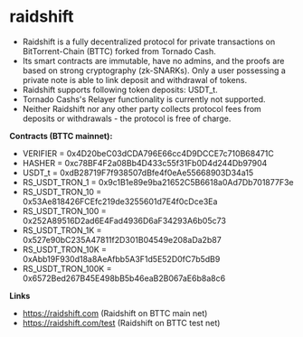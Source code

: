 # raidshift

* Raidshift is a fully decentralized protocol for private transactions on BitTorrent-Chain (BTTC) forked from Tornado Cash.
* Its smart contracts are immutable, have no admins, and the proofs are based on strong cryptography (zk-SNARKs). Only a user possessing a private note is able to link deposit and withdrawal of tokens.
* Raidshift supports following token deposits: USDT_t.
* Tornado Cashs's Relayer functionality is currently not supported.
* Neither Raidshift nor any other party collects protocol fees from deposits or withdrawals - the protocol is free of charge.

__Contracts (BTTC mainnet):__

* VERIFIER = 0x4D20beC03dCDA796E66cc4D9DCCE7c710B68471C
* HASHER = 0xc78BF4F2a08Bb4D433c55f31Fb0D4d244Db97904
* USDT_t = 0xdB28719F7f938507dBfe4f0eAe55668903D34a15
* RS_USDT_TRON_1 = 0x9c1B1e89e9ba21652C5B6618a0Ad7Db701877F3e
* RS_USDT_TRON_10 = 0x53Ae818426FCEfc219de3255601d7E4f0cDce3Ea
* RS_USDT_TRON_100 = 0x252A89516D2ad6E4Fad4936D6aF34293A6b05c73
* RS_USDT_TRON_1K = 0x527e90bC235A47811f2D301B04549e208aDa2b87
* RS_USDT_TRON_10K = 0xAbb19F930d18a8AeAfbb5A3F1d5E52D0fC7b5dB9
* RS_USDT_TRON_100K = 0x6572Bed267B45E498bB5b46eaB2B067aE6b8a8c6

__Links__
* https://raidshift.com (Raidshift on BTTC main net)
* https://raidshift.com/test (Raidshift on BTTC test net)
